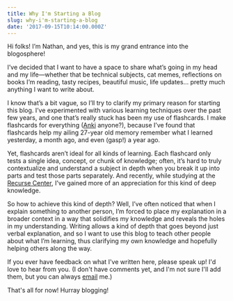 ```yaml
---
title: Why I'm Starting a Blog
slug: why-i'm-starting-a-blog
date: '2017-09-15T10:14:00.000Z'
---
```


Hi folks! I’m Nathan, and yes, this is my grand entrance into the blogosphere!

I’ve decided that I want to have a space to share what’s going in my head and my life—whether that be technical subjects, cat memes, reflections on books I’m reading, tasty recipes, beautiful music, life updates... pretty much anything I want to write about.

I know that’s a bit vague, so I’ll try to clarify my primary reason for starting this blog. I’ve experimented with various learning techniques over the past few years, and one that’s really stuck has been my use of flashcards. I make flashcards for everything ([Anki](https://ankiweb.net/about) anyone?), because I’ve found that flashcards help my ailing 27-year old memory remember what I learned yesterday, a month ago, and even (gasp!) a year ago.

Yet, flashcards aren’t ideal for all kinds of learning. Each flashcard only tests a single idea, concept, or chunk of knowledge; often, it’s hard to truly contextualize and understand a subject in depth when you break it up into parts and test those parts separately. And recently, while studying at the [Recurse Center](https://www.recurse.com/), I've gained more of an appreciation for this kind of deep knowledge.

So how to achieve this kind of depth? Well, I’ve often noticed that when I explain something to another person, I’m forced to place my explanation in a broader context in a way that solidifies my knowledge and reveals the holes in my understanding. Writing allows a kind of depth that goes beyond just verbal explanation, and so I want to use this blog to teach other people about what I’m learning, thus clarifying my own knowledge and hopefully helping others along the way.

If you ever have feedback on what I've written here, please speak up! I'd love to hear from you. (I don't have comments yet, and I'm not sure I'll add them, but you can always [email](mailto:nathanwshane@gmail.com) me.)

That's all for now! Hurray blogging!

